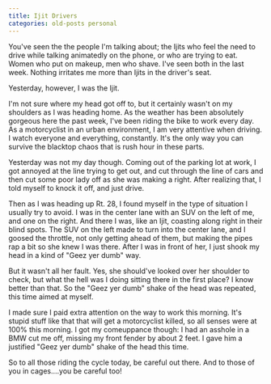 ```yaml
---
title: Ijit Drivers
categories: old-posts personal
---
```


You've seen the the people I'm talking about; the Ijits who feel the need to drive while talking animatedly on the phone, or who are trying to eat. Women who put on makeup, men who shave. I've seen both in the last week. Nothing irritates me more than Ijits in the driver's seat.

Yesterday, however, I was the Ijit.
<!--more-->

I'm not sure where my head got off to, but it certainly wasn't on my shoulders as I was heading home. As the weather has been absolutely gorgeous here the past week, I've been riding the bike to work every day. As a motorcyclist in an urban environment, I am very attentive when driving. I watch everyone and everything, constantly. It's the only way you can survive the blacktop chaos that is rush hour in these parts.

Yesterday was not my day though. Coming out of the parking lot at work, I got annoyed at the line trying to get out, and cut through the line of cars and then cut some poor lady off as she was making a right. After realizing that, I told myself to knock it off, and just drive.

Then as I was heading up Rt. 28, I found myself in the type of situation I usually try to avoid. I was in the center lane with an SUV on the left of me, and one on the right. And there I was, like an Ijit, coasting along right in their blind spots. The SUV on the left made to turn into the center lane, and I goosed the throttle, not only getting ahead of them, but making the pipes rap a bit so she knew I was there. After I was in front of her, I just shook my head in a kind of "Geez yer dumb" way.

But it wasn't all her fault. Yes, she should've looked over her shoulder to check, but what the hell was I doing sitting there in the first place? I know better than that. So the "Geez yer dumb" shake of the head was repeated, this time aimed at myself.

I made sure I paid extra attention on the way to work this morning. It's stupid stuff like that that will get a motorcyclist killed, so all senses were at 100% this morning. I got my comeuppance though: I had an asshole in a BMW cut me off, missing my front fender by about 2 feet. I gave him a justified "Geez yer dumb" shake of the head this time.

So to all those riding the cycle today, be careful out there. And to those of you in cages....you be careful too!